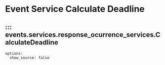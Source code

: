 # Event Service Calculate Deadline

## ::: events.services.response_ocurrence_services.CalculateDeadline
    options:
      show_source: false
